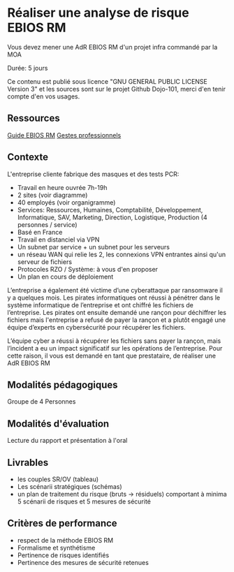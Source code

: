 # Réaliser une analyse de risque EBIOS RM

Vous devez mener une AdR EBIOS RM d'un projet infra commandé par la MOA

Durée: 5 jours

Ce contenu est publié sous licence "GNU GENERAL PUBLIC LICENSE Version 3" et les sources sont sur le projet Github Dojo-101, merci d'en tenir compte d'en vos usages.

## Ressources

[Guide EBIOS RM](https://www.ssi.gouv.fr/guide/la-methode-ebios-risk-manager-le-guide/)
[Gestes professionnels](https://github.com/Aif4thah/Dojo-101)

## Contexte

L'entreprise cliente fabrique des masques et des tests PCR:

* Travail en heure ouvrée 7h-19h
* 2 sites (voir diagramme)
* 40 employés (voir organigramme)
* Services: Ressources, Humaines, Comptabilité, Développement, Informatique, SAV, Marketing, Direction, Logistique, Production (4 personnes / service)
* Basé en France
* Travail en distanciel via VPN
* Un subnet par service + un subnet pour les serveurs
* un réseau WAN qui relie les 2, les connexions VPN entrantes ainsi qu'un serveur de fichiers
* Protocoles RZO / Système: à vous d'en proposer 
* Un plan  en cours de déploiement

L’entreprise a également été victime d’une cyberattaque par ransomware il y a quelques mois. Les pirates informatiques ont réussi à pénétrer dans le système informatique de l’entreprise et ont chiffré les fichiers de l’entreprise. Les pirates ont ensuite demandé une rançon pour déchiffrer les fichiers mais l'entreprise a refusé de payer la rançon et a plutôt engagé une équipe d’experts en cybersécurité pour récupérer les fichiers. 

L’équipe cyber a réussi à récupérer les fichiers sans payer la rançon, mais l’incident a eu un impact significatif sur les opérations de l’entreprise. Pour cette raison, il vous est demandé en tant que prestataire, de réaliser une AdR EBIOS RM


## Modalités pédagogiques

Groupe de 4 Personnes

## Modalités d'évaluation

Lecture du rapport et présentation à l'oral

## Livrables

* les couples SR/OV (tableau)
* Les scénarii stratégiques (schémas)
* un plan de traitement du risque (bruts -> résiduels) comportant à minima 5 scénarii de risques et 5 mesures de sécurité

## Critères de performance

- respect de la méthode EBIOS RM
- Formalisme et synthétisme
- Pertinence de risques identifiés
- Pertinence des mesures de sécurité retenues
